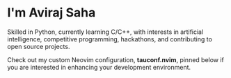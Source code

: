 

# I'm Aviraj Saha

Skilled in Python, currently learning C/C++, with interests in artificial intelligence, competitive programming, hackathons, and contributing to open source projects.

Check out my custom Neovim configuration, **tauconf.nvim**, pinned below if you are interested in enhancing your development environment.